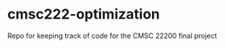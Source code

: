 cmsc222-optimization
====================

Repo for keeping track of code for the CMSC 22200 final project
